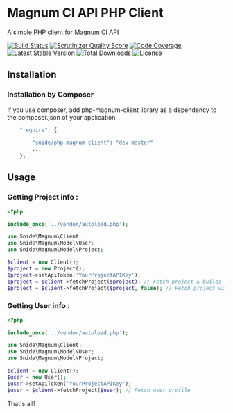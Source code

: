 Magnum CI API PHP Client
========================

A simple PHP client for [Magnum CI API](https://magnum-ci.com/docs/api)

[![Build Status](https://travis-ci.org/pdenis/manum-client.png?branch=1.0.0)](https://travis-ci.org/pdenis/magnum-client)
[![Scrutinizer Quality Score](https://scrutinizer-ci.com/g/pdenis/magnum-client/badges/quality-score.png?s=0acc7f80fee88ce4e8615597729ab3fd1f0cb878)](https://scrutinizer-ci.com/g/pdenis/magnum-client/)
[![Code Coverage](https://scrutinizer-ci.com/g/pdenis/magnum-client/badges/coverage.png?s=2b29e1b22c6268f75d98c92a58f2ca34c6427613)](https://scrutinizer-ci.com/g/pdenis/magnum-client/)
[![Latest Stable Version](https://poser.pugx.org/snide/php-magnum-client/v/stable.png)](https://packagist.org/packages/snide/php-magnum-client)
[![Total Downloads](https://poser.pugx.org/snide/php-magnum-client/downloads.png)](https://packagist.org/packages/snide/php-magnum-client)
[![License](https://poser.pugx.org/snide/php-magnum-client/license.png)](https://packagist.org/packages/snide/php-magnum-client)

## Installation

### Installation by Composer

If you use composer, add php-magnum-client library as a dependency to the composer.json of your application

```php
    "require": {
        ...
        "snide/php-magnum-client": "dev-master"
        ...
    },

```

## Usage

### Getting Project info :

```php
<?php

include_once('../vendor/autoload.php');

use Snide\Magnum\Client;
use Snide\Magnum\Model\User;
use Snide\Magnum\Model\Project;

$client = new Client();
$project = new Project();
$project->setApiToken('YourProjectAPIKey');
$project = $client->fetchProject($project); // Fetch project & builds
$project = $client->fetchProject($project, false); // Fetch project without builds

```

### Getting User info :

```php
<?php

include_once('../vendor/autoload.php');

use Snide\Magnum\Client;
use Snide\Magnum\Model\User;
use Snide\Magnum\Model\Project;

$client = new Client();
$user = new User();
$user->setApiToken('YourProjectAPIKey');
$user = $client->fetchProject($user); // Fetch user profile

```

That's all!